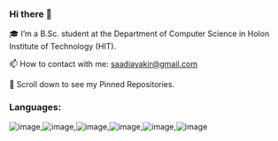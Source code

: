 ### Hi there 👋


🎓 I’m a B.Sc. student at the Department of Computer Science in Holon Institute of Technology (HIT).

📫 How to contact with me: saadiayakir@gmail.com

📌 Scroll down to see my Pinned Repositories.


### Languages:

![image](https://user-images.githubusercontent.com/68056836/129994287-3901272c-a7fa-447f-a441-62780bbe7dbc.png),![image](https://user-images.githubusercontent.com/68056836/129994348-1cde632d-b0a5-4673-911f-ccd887a38c8d.png),![image](https://user-images.githubusercontent.com/68056836/129994363-48fd1387-d057-403a-9ae6-ce24cc32036d.png),![image](https://user-images.githubusercontent.com/68056836/129994392-a50bc1ef-1270-4c5d-b2d4-bca41fc60657.png),![image](https://user-images.githubusercontent.com/68056836/129994434-4812fd18-39c7-473f-a8c6-e9c5c8b9e849.png),![image](https://user-images.githubusercontent.com/68056836/129994482-9fecb650-fbb7-44b0-802a-3c5ab07f547d.png)





       


